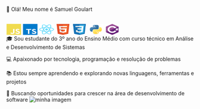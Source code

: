  <html>
    <body>

👋 Olá! Meu nome é Samuel Goulart
<div style="display: inline_block"><br>
  <img align="center" alt="Rafa-Js" height="30" width="40" src="https://raw.githubusercontent.com/devicons/devicon/master/icons/javascript/javascript-plain.svg">
  <img align="center" alt="Rafa-Ts" height="30" width="40" src="https://raw.githubusercontent.com/devicons/devicon/master/icons/typescript/typescript-plain.svg">
  <img align="center" alt="Rafa-React" height="30" width="40" src="https://raw.githubusercontent.com/devicons/devicon/master/icons/react/react-original.svg">
  <img align="center" alt="Rafa-HTML" height="30" width="40" src="https://raw.githubusercontent.com/devicons/devicon/master/icons/html5/html5-original.svg">
  <img align="center" alt="Rafa-CSS" height="30" width="40" src="https://raw.githubusercontent.com/devicons/devicon/master/icons/css3/css3-original.svg">
  <img align="center" alt="Rafa-Python" height="30" width="40" src="https://raw.githubusercontent.com/devicons/devicon/master/icons/python/python-original.svg">
  <img align="center" alt="Rafa-Csharp" height="30" width="40" src="https://raw.githubusercontent.com/devicons/devicon/master/icons/csharp/csharp-original.svg">
</div>
🎓 Sou estudante do 3º ano do Ensino Médio com curso técnico em Análise e Desenvolvimento de Sistemas

💻 Apaixonado por tecnologia, programação e resolução de problemas

📚 Estou sempre aprendendo e explorando novas linguagens, ferramentas e projetos

🚀 Buscando oportunidades para crescer na área de desenvolvimento de software
        <img src="https://media0.giphy.com/media/v1.Y2lkPTc5MGI3NjExZ3RxaGFsdDRsdXEwa2p2YnpyMXdoZjQ3Z3BzdnlqdGNwNGQxOGlrdCZlcD12MV9pbnRlcm5hbF9naWZfYnlfaWQmY3Q9Zw/LGwACHoA8kW9fpluUF/giphy.gif" alt="minha imagem">
    </body>
</html>
